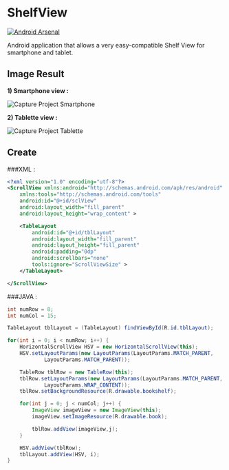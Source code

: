 ShelfView
=========
[![Android Arsenal](https://img.shields.io/badge/Android%20Arsenal-ShelfView-green.svg?style=flat)](https://android-arsenal.com/details/1/2848)

Android application that allows a very easy-compatible Shelf View for smartphone and tablet.

Image Result
-----

**1) Smartphone view :**

![Capture Project Smartphone](http://i42.tinypic.com/6i4d9g.png)

**2) Tablette view :**

![Capture Project Tablette](http://i40.tinypic.com/6gxvl3.png)


Create
-----

###XML :
```xml
<?xml version="1.0" encoding="utf-8"?>
<ScrollView xmlns:android="http://schemas.android.com/apk/res/android"
    xmlns:tools="http://schemas.android.com/tools"
    android:id="@+id/sclView"
    android:layout_width="fill_parent"
    android:layout_height="wrap_content" >

    <TableLayout
        android:id="@+id/tblLayout"
        android:layout_width="fill_parent"
        android:layout_height="fill_parent"
        android:padding="0dp"
        android:scrollbars="none"
        tools:ignore="ScrollViewSize" >
    </TableLayout>

</ScrollView>
```

###JAVA :
```java
int numRow = 8;
int numCol = 15;

TableLayout tblLayout = (TableLayout) findViewById(R.id.tblLayout);

for(int i = 0; i < numRow; i++) {
	HorizontalScrollView HSV = new HorizontalScrollView(this);
	HSV.setLayoutParams(new LayoutParams(LayoutParams.MATCH_PARENT,
			LayoutParams.MATCH_PARENT));

	TableRow tblRow = new TableRow(this);
	tblRow.setLayoutParams(new LayoutParams(LayoutParams.MATCH_PARENT, 
			LayoutParams.WRAP_CONTENT));
	tblRow.setBackgroundResource(R.drawable.bookshelf);

	for(int j = 0; j < numCol; j++) {
		ImageView imageView = new ImageView(this);
		imageView.setImageResource(R.drawable.book);

		tblRow.addView(imageView,j);
	}

	HSV.addView(tblRow);
	tblLayout.addView(HSV, i);
}
```
